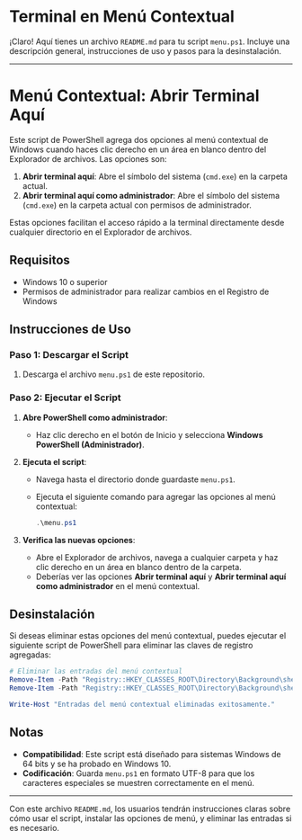 # Terminal en Menú Contextual
¡Claro! Aquí tienes un archivo `README.md` para tu script `menu.ps1`. Incluye una descripción general, instrucciones de uso y pasos para la desinstalación.

---

# Menú Contextual: Abrir Terminal Aquí

Este script de PowerShell agrega dos opciones al menú contextual de Windows cuando haces clic derecho en un área en blanco dentro del Explorador de archivos. Las opciones son:

1. **Abrir terminal aquí**: Abre el símbolo del sistema (`cmd.exe`) en la carpeta actual.
2. **Abrir terminal aquí como administrador**: Abre el símbolo del sistema (`cmd.exe`) en la carpeta actual con permisos de administrador.

Estas opciones facilitan el acceso rápido a la terminal directamente desde cualquier directorio en el Explorador de archivos.

## Requisitos

- Windows 10 o superior
- Permisos de administrador para realizar cambios en el Registro de Windows

## Instrucciones de Uso

### Paso 1: Descargar el Script

1. Descarga el archivo `menu.ps1` de este repositorio.

### Paso 2: Ejecutar el Script

1. **Abre PowerShell como administrador**:
   - Haz clic derecho en el botón de Inicio y selecciona **Windows PowerShell (Administrador)**.
   
2. **Ejecuta el script**:
   - Navega hasta el directorio donde guardaste `menu.ps1`.
   - Ejecuta el siguiente comando para agregar las opciones al menú contextual:

     ```powershell
     .\menu.ps1
     ```

3. **Verifica las nuevas opciones**:
   - Abre el Explorador de archivos, navega a cualquier carpeta y haz clic derecho en un área en blanco dentro de la carpeta.
   - Deberías ver las opciones **Abrir terminal aquí** y **Abrir terminal aquí como administrador** en el menú contextual.

## Desinstalación

Si deseas eliminar estas opciones del menú contextual, puedes ejecutar el siguiente script de PowerShell para eliminar las claves de registro agregadas:

```powershell
# Eliminar las entradas del menú contextual
Remove-Item -Path "Registry::HKEY_CLASSES_ROOT\Directory\Background\shell\AbrirTerminalAqui" -Force
Remove-Item -Path "Registry::HKEY_CLASSES_ROOT\Directory\Background\shell\AbrirTerminalAquiAdmin" -Force

Write-Host "Entradas del menú contextual eliminadas exitosamente."
```

## Notas

- **Compatibilidad**: Este script está diseñado para sistemas Windows de 64 bits y se ha probado en Windows 10.
- **Codificación**: Guarda `menu.ps1` en formato UTF-8 para que los caracteres especiales se muestren correctamente en el menú.
  
---

Con este archivo `README.md`, los usuarios tendrán instrucciones claras sobre cómo usar el script, instalar las opciones de menú, y eliminar las entradas si es necesario.
